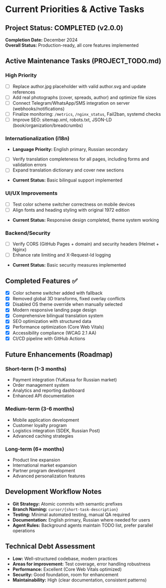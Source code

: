 # Current Priorities & Active Tasks

## Project Status: COMPLETED (v2.0.0)
**Completion Date:** December 2024  
**Overall Status:** Production-ready, all core features implemented

## Active Maintenance Tasks (PROJECT_TODO.md)

### High Priority
- [ ] Replace author.jpg placeholder with valid author.svg and update references
- [ ] Add real photographs (cover, spreads, author) and optimize file sizes
- [ ] Connect Telegram/WhatsApp/SMS integration on server (webhooks/notifications)
- [ ] Finalize monitoring: `/metrics`, `/nginx_status`, Fail2ban, systemd checks
- [ ] Improve SEO: sitemap.xml, robots.txt, JSON-LD (book/organization/breadcrumbs)

### Internationalization (i18n)
- **Language Priority:** English primary, Russian secondary
- [ ] Verify translation completeness for all pages, including forms and validation errors
- [ ] Expand translation dictionary and cover new sections
- **Current Status:** Basic bilingual support implemented

### UI/UX Improvements
- [ ] Test color scheme switcher correctness on mobile devices
- [ ] Align fonts and heading styling with original 1972 edition
- **Current Status:** Responsive design completed, theme system working

### Backend/Security
- [ ] Verify CORS (GitHub Pages + domain) and security headers (Helmet + Nginx)
- [ ] Enhance rate limiting and X-Request-Id logging
- **Current Status:** Basic security measures implemented

## Completed Features ✅
- [x] Color scheme switcher added with fallback
- [x] Removed global 3D transforms, fixed overlay conflicts
- [x] Disabled OS theme override when manually selected
- [x] Modern responsive landing page design
- [x] Comprehensive bilingual translation system
- [x] SEO optimization with structured data
- [x] Performance optimization (Core Web Vitals)
- [x] Accessibility compliance (WCAG 2.1 AA)
- [x] CI/CD pipeline with GitHub Actions

## Future Enhancements (Roadmap)

### Short-term (1-3 months)
- Payment integration (YuKassa for Russian market)
- Order management system
- Analytics and reporting dashboard
- Enhanced API documentation

### Medium-term (3-6 months)
- Mobile application development
- Customer loyalty program
- Logistics integration (SDEK, Russian Post)
- Advanced caching strategies

### Long-term (6+ months)
- Product line expansion
- International market expansion
- Partner program development
- Advanced personalization features

## Development Workflow Notes
- **Git Strategy:** Atomic commits with semantic prefixes
- **Branch Naming:** `cursor/{short-task-description}`
- **Testing:** Minimal automated testing, manual QA required
- **Documentation:** English primary, Russian where needed for users
- **Agent Rules:** Background agents maintain TODO list, prefer parallel operations

## Technical Debt Assessment
- **Low:** Well-structured codebase, modern practices
- **Areas for improvement:** Test coverage, error handling robustness
- **Performance:** Excellent (Core Web Vitals optimized)
- **Security:** Good foundation, room for enhancement
- **Maintainability:** High (clear documentation, consistent patterns)
